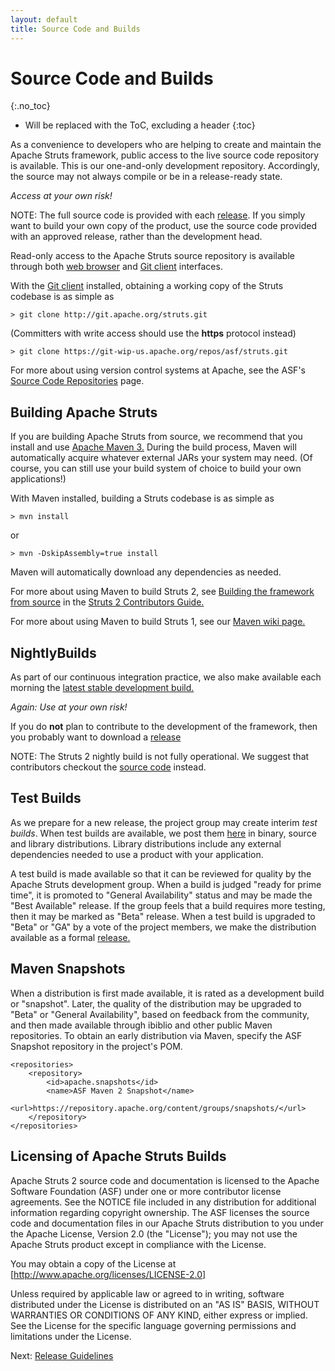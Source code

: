 ```yaml
---
layout: default
title: Source Code and Builds
---
```


# Source Code and Builds
{:.no_toc}

* Will be replaced with the ToC, excluding a header
{:toc}

As a convenience to developers who are helping to create and maintain the Apache Struts framework,
public access to the live source code repository is available. This is our one-and-only development repository.
Accordingly, the source may not always compile or be in a release-ready state.

*Access at your own risk!*

NOTE: The full source code is provided with each [release](/download.cgi). If you simply want to build
your own copy of the product, use the source code provided with an approved release, rather than the development head.

Read-only access to the Apache Struts source repository is available through both
[web browser](https://git-wip-us.apache.org/repos/asf/struts/repo?p=struts.git;a=summary) and
[Git client](http://git-scm.com/) interfaces.

With the [Git client](http://git-scm.com/) installed, obtaining a working copy of the Struts codebase is as simple as

    > git clone http://git.apache.org/struts.git

(Committers with write access should use the **https** protocol instead)

    > git clone https://git-wip-us.apache.org/repos/asf/struts.git


For more about using version control systems at Apache, see the ASF's
[Source Code Repositories](http://www.apache.org/dev/#version-control) page.

## Building Apache Struts

If you are building Apache Struts from source, we recommend that you install and use
[Apache Maven 3.](http://maven.apache.org) During the build process, Maven will automatically acquire
whatever external JARs your system may need. (Of course, you can still use your build system of choice to build
your own applications!)

With Maven installed, building a Struts codebase is as simple as

    > mvn install

or

    > mvn -DskipAssembly=true install

Maven will automatically download any dependencies as needed.

For more about using Maven to build Struts 2, see
[Building the framework from source](/docs/building-the-framework-from-source.html) in the
[Struts 2 Contributors Guide.](/docs/contributors-guide.html)

For more about using Maven to build Struts 1, see our [Maven wiki page.](http://wiki.apache.org/struts/StrutsMaintenanceMaven)

## NightlyBuilds

As part of our continuous integration practice, we also make available each morning the
[latest stable development build.](https://builds.apache.org/view/S-Z/view/Struts/job/Struts2-JDK6/lastStableBuild/org.apache.struts$struts2-assembly/)

*Again: Use at your own risk!*

If you do **not** plan to contribute to the development of the framework, then you probably want to download a
[release](releases.html)

NOTE: The Struts 2 nightly build is not fully operational. We suggest that contributors checkout
the [source code](#SourceCode) instead.

## Test Builds
            
As we prepare for a new release, the project group may create interim *test builds*. When test builds are available,
we post them [here](http://people.apache.org/builds/struts/) in binary, source and library distributions.
Library distributions include any external dependencies needed to use a product with your application.

A test build is made available so that it can be reviewed for quality by the Apache Struts development group.
When a build is judged "ready for prime time", it is promoted to "General Availability" status and may be
made the "Best Available" release. If the group feels that a build requires more testing, then it may be marked
as "Beta" release. When a test build is upgraded to "Beta" or "GA" by a vote of the project members,
we make the distribution available as a formal [release.](releases.html)

## Maven Snapshots

When a distribution is first made available, it is rated as a development build or "snapshot". Later, the quality
of the distribution may be upgraded to "Beta" or "General Availability", based on feedback from the community,
and then made available through ibiblio and other public Maven repositories. To obtain an early distribution via Maven,
specify the ASF Snapshot repository in the project's POM.

    <repositories>
        <repository>
            <id>apache.snapshots</id>
            <name>ASF Maven 2 Snapshot</name>
            <url>https://repository.apache.org/content/groups/snapshots/</url>
        </repository>
    </repositories>


## Licensing of Apache Struts Builds

Apache Struts 2 source code and documentation is licensed to the Apache Software Foundation (ASF) under one
or more contributor license agreements. See the NOTICE file included in any distribution for additional information
regarding copyright ownership. The ASF licenses the source code and documentation files in our Apache Struts distribution
to you under the Apache License, Version 2.0 (the "License"); you may not use the Apache Struts product except in compliance
with the License.

You may obtain a copy of the License at [http://www.apache.org/licenses/LICENSE-2.0]

Unless required by applicable law or agreed to in writing, software distributed under the License is distributed on an
"AS IS" BASIS, WITHOUT WARRANTIES OR CONDITIONS OF ANY KIND, either express or implied.  See the License for the
specific language governing permissions and limitations under the License.

Next: [Release Guidelines](release-guidelines.html)
